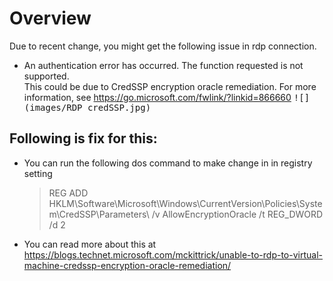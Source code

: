 # Overview
Due to recent change, you might get the following issue in rdp connection.
* An authentication error has occurred.
  The function requested is not supported.  
  This could be due to CredSSP encryption oracle remediation.
  For more information, see https://go.microsoft.com/fwlink/?linkid=866660
  <kbd>![](images/RDP credSSP.jpg)</kbd>
## Following is fix for this:
* You can run the following dos command to make change in in registry setting
    > REG  ADD HKLM\Software\Microsoft\Windows\CurrentVersion\Policies\System\CredSSP\Parameters\ /v AllowEncryptionOracle /t REG_DWORD /d 2
    
* You can read more about this at https://blogs.technet.microsoft.com/mckittrick/unable-to-rdp-to-virtual-machine-credssp-encryption-oracle-remediation/
